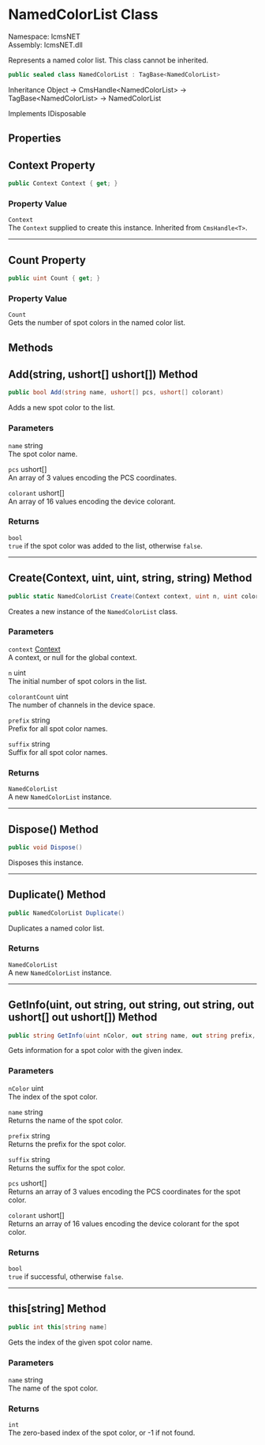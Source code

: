 # NamedColorList Class

Namespace: lcmsNET  
Assembly: lcmsNET.dll

Represents a named color list. This class cannot be inherited.

```csharp
public sealed class NamedColorList : TagBase<NamedColorList>
```

Inheritance Object → CmsHandle\<NamedColorList> → TagBase\<NamedColorList> → NamedColorList

Implements IDisposable

## Properties
## Context Property

```csharp
public Context Context { get; }
```

### Property Value

`Context`  
The `Context` supplied to create this instance. Inherited from `CmsHandle<T>`.

---
## Count Property

```csharp
public uint Count { get; }
```

### Property Value

`Count`  
Gets the number of spot colors in the named color list.

## Methods
## Add(string, ushort[] ushort[]) Method

```csharp
public bool Add(string name, ushort[] pcs, ushort[] colorant)
```

Adds a new spot color to the list.

### Parameters

`name` string  
The spot color name.

`pcs` ushort[]  
An array of 3 values encoding the PCS coordinates.

`colorant` ushort[]  
An array of 16 values encoding the device colorant.

### Returns

`bool`  
`true` if the spot color was added to the list, otherwise `false`.

---
## Create(Context, uint, uint, string, string) Method

```csharp
public static NamedColorList Create(Context context, uint n, uint colorantCount, string prefix, string suffix)
```

Creates a new instance of the `NamedColorList` class.

### Parameters

`context` [Context](./Context.md)  
A context, or null for the global context.

`n` uint  
The initial number of spot colors in the list.

`colorantCount` uint  
The number of channels in the device space.

`prefix` string  
Prefix for all spot color names.

`suffix` string  
Suffix for all spot color names.

### Returns

`NamedColorList`  
A new `NamedColorList` instance.

---
## Dispose() Method

```csharp
public void Dispose()
```

Disposes this instance.

---
## Duplicate() Method

```csharp
public NamedColorList Duplicate()
```

Duplicates a named color list.

### Returns

`NamedColorList`  
A new `NamedColorList` instance.

---
## GetInfo(uint, out string, out string, out string, out ushort[] out ushort[]) Method

```csharp
public string GetInfo(uint nColor, out string name, out string prefix, out string suffix, out ushort[] pcs, out ushort[] colorant)
```

Gets information for a spot color with the given index.

### Parameters

`nColor` uint  
The index of the spot color.

`name` string  
Returns the name of the spot color.

`prefix` string  
Returns the prefix for the spot color.

`suffix` string  
Returns the suffix for the spot color.

`pcs` ushort[]  
Returns an array of 3 values encoding the PCS coordinates for the spot color.

`colorant` ushort[]  
Returns an array of 16 values encoding the device colorant for the spot color.

### Returns

`bool`  
`true` if successful, otherwise `false`.

---
## this[string] Method

```csharp
public int this[string name]
```

Gets the index of the given spot color name.

### Parameters

`name` string  
The name of the spot color.

### Returns

`int`  
The zero-based index of the spot color, or -1 if not found.
